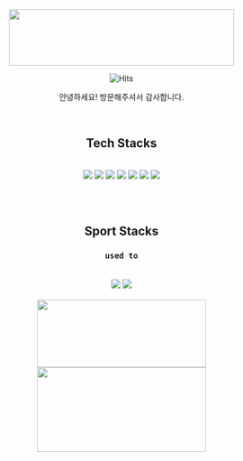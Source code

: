 <div align="center">
	<img src="https://capsule-render.vercel.app/api?type=cylinder&color=dcdcdc&text=Welcome!%20안녕하세요!&fontAlignY=45&fontSize=30&height=120&animation=blinking&desc=Jeonghwan입니다.&descAlignY=70&"width=400 height=100>

![Hits](https://hits.seeyoufarm.com/api/count/incr/badge.svg?url=https%3A%2F%2Fgithub.com%2Fskysky44&count_bg=%23CD8FEE&title_bg=%238A39B2&icon=&icon_color=%23E7E7E7&title=hits&edge_flat=true)


안녕하세요! 방문해주셔서 감사합니다.

<br/>

## Tech Stacks

<br/>

  <img src="https://img.shields.io/badge/python-3776AB?style=for-the-badge&logo=python&logoColor=white">
  <img src="https://img.shields.io/badge/Django-092E20?style=for-the-badge&logo=django&logoColor=white&color=green">
  <img src="https://img.shields.io/badge/windows-0078D6?style=for-the-badge&logo=windows&logoColor=white">

  <img src="https://img.shields.io/badge/html5-E34F26?style=for-the-badge&logo=html5&logoColor=white"> 
  <img src="https://img.shields.io/badge/css-1572B6?style=for-the-badge&logo=css3&logoColor=white"> 
  <img src="https://img.shields.io/badge/javascript-F7DF1E?style=for-the-badge&logo=javascript&logoColor=white&">
  <img src="https://img.shields.io/badge/MySQL-4479A1?style=for-the-badge&logo=mysql&logoColor=white">

<br/><br/>


## Sport Stacks

### `used to`
<br/>
 <img src="https://img.shields.io/badge/Football-2DA9D7?style=for-the-badge&logo=Nike&logoColor=white"> 
 <img src="https://img.shields.io/badge/walking-F8991C?style=for-the-badge&logo=Nike&logoColor=white">
  <!-- <img src="https://img.shields.io/badge/badminton-0ABF53?style=for-the-badge&logo=Nike&logoColor=white">  -->
  <!-- <img src="https://img.shields.io/badge/table%20tennis-F01428?style=for-the-badge&logo=Nike&logoColor=white&"> -->
  <!-- <img src="https://img.shields.io/badge/foot%20volleyball-A81C7D?style=for-the-badge&logo=Nike&logoColor=white"> -->
<br/><br/>



<img src="https://github-readme-stats.vercel.app/api/top-langs/?username=skysky44&layout=compact&theme=buefy" width=300 height=120>
<br/>
<img src="https://github-readme-stats.vercel.app/api?username=skysky44&show_icons=true&theme=buefy" width=300 height=150>

</div>
